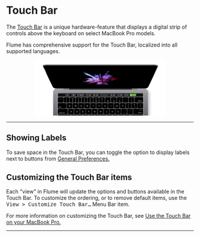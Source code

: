 # Touch Bar

The [Touch Bar](https://support.apple.com/en-us/HT207055) is a unique hardware-feature that displays a digital strip of controls above the keyboard on select MacBook Pro models.

Flume has comprehensive support for the Touch Bar, localized into all supported languages.

<p style="text-align: center; margin-top: 1em;"><img src="/misc/assets/touchbar.png" width="70%" height="70%" /> </p>

------

## Showing Labels

To save space in the Touch Bar, you can toggle the option to display labels next to buttons from [General Preferences.](/preferences/general.md#show-labels-in-touch-bar)

## Customizing the Touch Bar items

Each "view" in Flume will update the options and buttons available in the Touch Bar. To customize the ordering, or to remove default items, use the <kbd>View > Customize Touch Bar…</kbd> Menu Bar item.

For more information on customizing the Touch Bar, see [Use the Touch Bar on your MacBook Pro.](https://support.apple.com/en-us/HT207055)

------